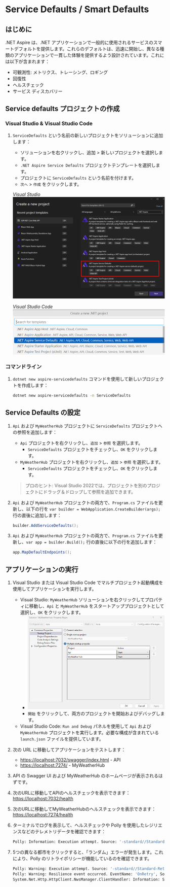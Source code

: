 # Service Defaults / Smart Defaults

## はじめに

.NET Aspire は、.NET アプリケーションで一般的に使用されるサービスのスマートデフォルトを提供します。これらのデフォルトは、迅速に開始し、異なる種類のアプリケーションで一貫した体験を提供するよう設計されています。これには以下が含まれます：

- 可観測性: メトリクス、トレーシング、ロギング
- 回復性
- ヘルスチェック
- サービス ディスカバリー

## Service defaults プロジェクトの作成

### Visual Studio & Visual Studio Code

1. `ServiceDefaults` という名前の新しいプロジェクトをソリューションに追加します：

	- ソリューションを右クリックし、追加 > 新しいプロジェクトを選択します。
	- `.NET Aspire Service Defaults` プロジェクトテンプレートを選択します。
	- プロジェクトに `ServiceDefaults` という名前を付けます。
	- `次へ` > `作成` をクリックします。

	*Visual Studio*
	![Visual Studio での service defaults プロジェクトの追加ダイアログ](./../../media/vs-add-servicedefaults.png)

	*Visual Studio Code*
	![Visual Studio Code での service defaults プロジェクトの追加ダイアログ](./../../media/vsc-add-servicedefaults.png)


### コマンドライン

1. `dotnet new aspire-servicedefaults` コマンドを使用して新しいプロジェクトを作成します：

	```bash
	dotnet new aspire-servicedefaults -n ServiceDefaults
	```

## Service Defaults の設定

1. `Api` および `MyWeatherHub` プロジェクトに `ServiceDefaults` プロジェクトへの参照を追加します：

	- `Api` プロジェクトを右クリックし、`追加` > `参照` を選択します。
		- `ServiceDefaults` プロジェクトをチェックし、`OK` をクリックします。
	- `MyWeatherHub` プロジェクトを右クリックし、`追加` > `参照` を選択します。
		- `ServiceDefaults` プロジェクトをチェックし、`OK` をクリックします。

	> プロのヒント: Visual Studio 2022では、プロジェクトを別のプロジェクトにドラッグ＆ドロップして参照を追加できます。

1. `Api` および `MyWeatherHub` プロジェクトの両方で、`Program.cs` ファイルを更新し、以下の行を `var builder = WebApplication.CreateBuilder(args);` 行の直後に追加します：
	
	```csharp
	builder.AddServiceDefaults();
	```
1. `Api` および `MyWeatherHub` プロジェクトの両方で、`Program.cs` ファイルを更新し、`var app = builder.Build();` 行の直後に以下の行を追加します：

	```csharp
	app.MapDefaultEndpoints();
	```

## アプリケーションの実行

1. Visual Studio または Visual Studio Code でマルチプロジェクト起動構成を使用してアプリケーションを実行します。
	- Visual Studio: `MyWeatherHub` ソリューションを右クリックしてプロパティに移動し、`Api` と `MyWeatherHub` をスタートアッププロジェクトとして選択し、`OK` をクリックします。
		- ![Visual Studio ソリューション プロパティ](./../../media/vs-multiproject.png)
		- `開始` をクリックして、両方のプロジェクトを開始およびデバッグします。
	- Visual Studio Code: `Run and Debug` パネルを使用して `Api` および `MyWeatherHub` プロジェクトを実行します。必要な構成が含まれている `launch.json` ファイルを提供しています。

1. 次の URL に移動してアプリケーションをテストします：

	- [https://localhost:7032/swagger/index.html](https://localhost:7032/swagger/index.html) - API
	- [https://localhost:7274/](https://localhost:7274/) - MyWeatherHub

1. API の Swagger UI および MyWeatherHub のホームページが表示されるはずです。
1. 次のURLに移動してAPIのヘルスチェックを表示できます：[https://localhost:7032/health](https://localhost:7032/health)
1. 次のURLに移動してMyWeatherHubのヘルスチェックを表示できます：[https://localhost:7274/health](https://localhost:7274/health)
1. ターミナルでログを表示して、ヘルスチェックや Polly を使用したレジリエンスなどのテレメトリデータを確認できます：

	```bash
	Polly: Information: Execution attempt. Source: '-standard//Standard-Retry', Operation Key: '', Result: '200', Handled: 'False', Attempt: '0', Execution Time: '13.0649'
	```
1. 5つの異なる都市をクリックすると、「ランダム」エラーが発生します。これにより、Polly のリトライポリシーが機能しているのを確認できます。

	```bash
	Polly: Warning: Execution attempt. Source: '-standard//Standard-Retry', Operation Key: '', Result: '500', Handled: 'True', Attempt: '0', Execution Time: '9732.8258'
	Polly: Warning: Resilience event occurred. EventName: 'OnRetry', Source: '-standard//Standard-Retry', Operation Key: '', Result: '500'
	System.Net.Http.HttpClient.NwsManager.ClientHandler: Information: Sending HTTP request GET http://localhost:5271/forecast/AKZ318
	```